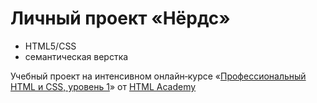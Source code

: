 # Личный проект «Нёрдс»
  * HTML5/CSS
  * семантическая верстка
  
Учебный проект на интенсивном онлайн‑курсе «[Профессиональный HTML и CSS, уровень 1](https://htmlacademy.ru/intensive/htmlcss)» от [HTML Academy](https://htmlacademy.ru)
